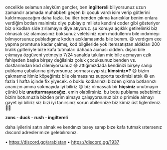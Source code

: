 oncelikle selamun aleyküm gençler, ben __ingiltereli__ biliyorsunuz uzun zamandır aramada muhabbeti geçen bi çocuk vardı isim verip götlerini kaldırmayacağım daha fazla. bu itler benden çıkma karıcıklar benim onlara verdiğim botları mainimiz diye publayıp millete kendini coder gibi gösteriyor biz o kodları side zırlamayın diye atıyoruz. şu konuya açıklık getirelimki biz olmasak siz olamassınız boksunuz veletsiniz npm modullerını bıle ındırmeyı bılmıyorsunuz publadıgınız kodun acıklamasında bıle benım. 😄 verdıgım exe yapma promtuna kadar çalmış, kod bilgileride yok itemsatıştan aldıkları 200 liralık gptleriyle bize kafa tutmaları dahada acınası cidden. dışarı bile çıkmaya özgüveni yetmeyip 7/24 sanalda takılan mic bile açmayan ezik fahişeden başka birşey değilsiniz çoluk çocuksunuz benden vs. dostlarımdan kod dileniyorsunuz 😄 attığımızdada kendinizi birşey sanıp publama çabalarına giriyorsunuz sorması ayıp siz __kimsiniz=?__ 😄 bizim çakmamız itimiz köpeğimiz bile olamassınız supporta textimizi attık 😄 en fazla 1 hafta içinde fix yiyecek. o boklu kodlarınızı bizden çıkma botlarınızı ananızın amına sokmayıda iyi biliriz 😄 biz olmassak bir __hiçsiniz__ unutmayın çünkü biz __unutturmayacağız.__ emin olabilrsiniz.
bu botu publama sebebimiz bizim botumuzla bizden prim almaya çalışıyorsunuz biz o primide almayı gayet iyi biliriz siz bizi iyi tanırsınız sorun abilerinize biz kimiz üst liglerdeniz.
🤜🙃

__zons - duck - rush - ingiltereli__

daha iyilerini satın almak ve kendınızı bısey sanıp bıze kafa tutmak ıstersenız
dıscord adreslerımıze gelebılırsınız.

• https://discord.gg/arabistan
• https://discord.gg/1937
